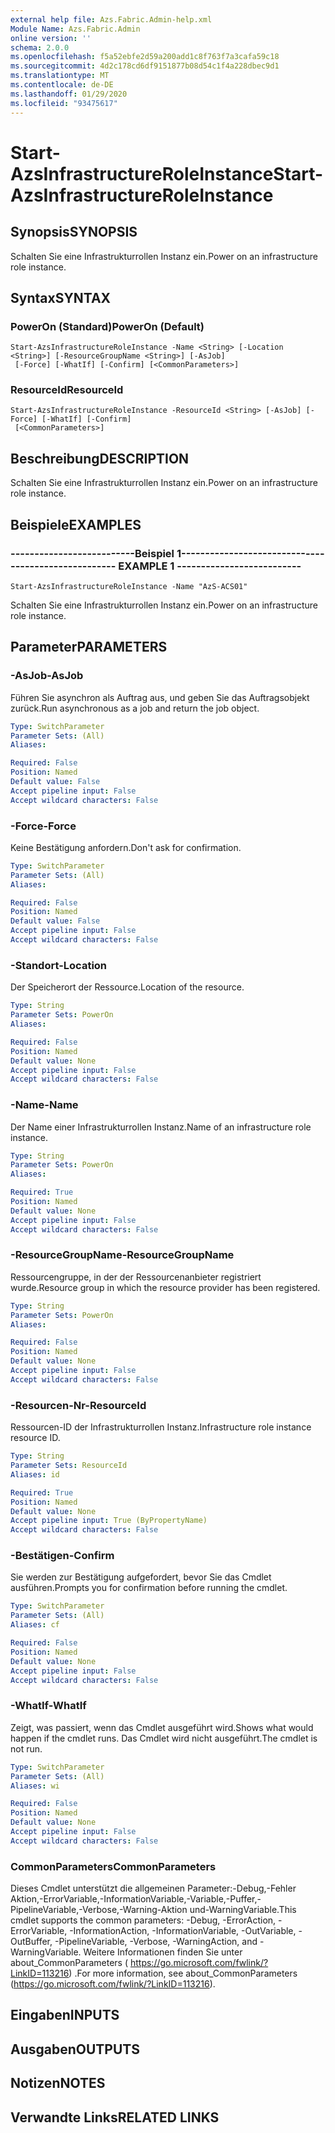```yaml
---
external help file: Azs.Fabric.Admin-help.xml
Module Name: Azs.Fabric.Admin
online version: ''
schema: 2.0.0
ms.openlocfilehash: f5a52ebfe2d59a200add1c8f763f7a3cafa59c18
ms.sourcegitcommit: 4d2c178cd6df9151877b08d54c1f4a228dbec9d1
ms.translationtype: MT
ms.contentlocale: de-DE
ms.lasthandoff: 01/29/2020
ms.locfileid: "93475617"
---
```

# <span data-ttu-id="af722-101">Start-AzsInfrastructureRoleInstance</span><span class="sxs-lookup"><span data-stu-id="af722-101">Start-AzsInfrastructureRoleInstance</span></span>

## <span data-ttu-id="af722-102">Synopsis</span><span class="sxs-lookup"><span data-stu-id="af722-102">SYNOPSIS</span></span>
<span data-ttu-id="af722-103">Schalten Sie eine Infrastrukturrollen Instanz ein.</span><span class="sxs-lookup"><span data-stu-id="af722-103">Power on an infrastructure role instance.</span></span>

## <span data-ttu-id="af722-104">Syntax</span><span class="sxs-lookup"><span data-stu-id="af722-104">SYNTAX</span></span>

### <span data-ttu-id="af722-105">PowerOn (Standard)</span><span class="sxs-lookup"><span data-stu-id="af722-105">PowerOn (Default)</span></span>
```
Start-AzsInfrastructureRoleInstance -Name <String> [-Location <String>] [-ResourceGroupName <String>] [-AsJob]
 [-Force] [-WhatIf] [-Confirm] [<CommonParameters>]
```

### <span data-ttu-id="af722-106">ResourceId</span><span class="sxs-lookup"><span data-stu-id="af722-106">ResourceId</span></span>
```
Start-AzsInfrastructureRoleInstance -ResourceId <String> [-AsJob] [-Force] [-WhatIf] [-Confirm]
 [<CommonParameters>]
```

## <span data-ttu-id="af722-107">Beschreibung</span><span class="sxs-lookup"><span data-stu-id="af722-107">DESCRIPTION</span></span>
<span data-ttu-id="af722-108">Schalten Sie eine Infrastrukturrollen Instanz ein.</span><span class="sxs-lookup"><span data-stu-id="af722-108">Power on an infrastructure role instance.</span></span>

## <span data-ttu-id="af722-109">Beispiele</span><span class="sxs-lookup"><span data-stu-id="af722-109">EXAMPLES</span></span>

### <span data-ttu-id="af722-110">--------------------------Beispiel 1--------------------------</span><span class="sxs-lookup"><span data-stu-id="af722-110">-------------------------- EXAMPLE 1 --------------------------</span></span>
```
Start-AzsInfrastructureRoleInstance -Name "AzS-ACS01"
```

<span data-ttu-id="af722-111">Schalten Sie eine Infrastrukturrollen Instanz ein.</span><span class="sxs-lookup"><span data-stu-id="af722-111">Power on an infrastructure role instance.</span></span>

## <span data-ttu-id="af722-112">Parameter</span><span class="sxs-lookup"><span data-stu-id="af722-112">PARAMETERS</span></span>

### <span data-ttu-id="af722-113">-AsJob</span><span class="sxs-lookup"><span data-stu-id="af722-113">-AsJob</span></span>
<span data-ttu-id="af722-114">Führen Sie asynchron als Auftrag aus, und geben Sie das Auftragsobjekt zurück.</span><span class="sxs-lookup"><span data-stu-id="af722-114">Run asynchronous as a job and return the job object.</span></span>

```yaml
Type: SwitchParameter
Parameter Sets: (All)
Aliases: 

Required: False
Position: Named
Default value: False
Accept pipeline input: False
Accept wildcard characters: False
```

### <span data-ttu-id="af722-115">-Force</span><span class="sxs-lookup"><span data-stu-id="af722-115">-Force</span></span>
<span data-ttu-id="af722-116">Keine Bestätigung anfordern.</span><span class="sxs-lookup"><span data-stu-id="af722-116">Don't ask for confirmation.</span></span>

```yaml
Type: SwitchParameter
Parameter Sets: (All)
Aliases: 

Required: False
Position: Named
Default value: False
Accept pipeline input: False
Accept wildcard characters: False
```

### <span data-ttu-id="af722-117">-Standort</span><span class="sxs-lookup"><span data-stu-id="af722-117">-Location</span></span>
<span data-ttu-id="af722-118">Der Speicherort der Ressource.</span><span class="sxs-lookup"><span data-stu-id="af722-118">Location of the resource.</span></span>

```yaml
Type: String
Parameter Sets: PowerOn
Aliases: 

Required: False
Position: Named
Default value: None
Accept pipeline input: False
Accept wildcard characters: False
```

### <span data-ttu-id="af722-119">-Name</span><span class="sxs-lookup"><span data-stu-id="af722-119">-Name</span></span>
<span data-ttu-id="af722-120">Der Name einer Infrastrukturrollen Instanz.</span><span class="sxs-lookup"><span data-stu-id="af722-120">Name of an infrastructure role instance.</span></span>

```yaml
Type: String
Parameter Sets: PowerOn
Aliases: 

Required: True
Position: Named
Default value: None
Accept pipeline input: False
Accept wildcard characters: False
```

### <span data-ttu-id="af722-121">-ResourceGroupName</span><span class="sxs-lookup"><span data-stu-id="af722-121">-ResourceGroupName</span></span>
<span data-ttu-id="af722-122">Ressourcengruppe, in der der Ressourcenanbieter registriert wurde.</span><span class="sxs-lookup"><span data-stu-id="af722-122">Resource group in which the resource provider has been registered.</span></span>

```yaml
Type: String
Parameter Sets: PowerOn
Aliases: 

Required: False
Position: Named
Default value: None
Accept pipeline input: False
Accept wildcard characters: False
```

### <span data-ttu-id="af722-123">-Resourcen-Nr</span><span class="sxs-lookup"><span data-stu-id="af722-123">-ResourceId</span></span>
<span data-ttu-id="af722-124">Ressourcen-ID der Infrastrukturrollen Instanz.</span><span class="sxs-lookup"><span data-stu-id="af722-124">Infrastructure role instance resource ID.</span></span>

```yaml
Type: String
Parameter Sets: ResourceId
Aliases: id

Required: True
Position: Named
Default value: None
Accept pipeline input: True (ByPropertyName)
Accept wildcard characters: False
```

### <span data-ttu-id="af722-125">-Bestätigen</span><span class="sxs-lookup"><span data-stu-id="af722-125">-Confirm</span></span>
<span data-ttu-id="af722-126">Sie werden zur Bestätigung aufgefordert, bevor Sie das Cmdlet ausführen.</span><span class="sxs-lookup"><span data-stu-id="af722-126">Prompts you for confirmation before running the cmdlet.</span></span>

```yaml
Type: SwitchParameter
Parameter Sets: (All)
Aliases: cf

Required: False
Position: Named
Default value: None
Accept pipeline input: False
Accept wildcard characters: False
```

### <span data-ttu-id="af722-127">-WhatIf</span><span class="sxs-lookup"><span data-stu-id="af722-127">-WhatIf</span></span>
<span data-ttu-id="af722-128">Zeigt, was passiert, wenn das Cmdlet ausgeführt wird.</span><span class="sxs-lookup"><span data-stu-id="af722-128">Shows what would happen if the cmdlet runs.</span></span>
<span data-ttu-id="af722-129">Das Cmdlet wird nicht ausgeführt.</span><span class="sxs-lookup"><span data-stu-id="af722-129">The cmdlet is not run.</span></span>

```yaml
Type: SwitchParameter
Parameter Sets: (All)
Aliases: wi

Required: False
Position: Named
Default value: None
Accept pipeline input: False
Accept wildcard characters: False
```

### <span data-ttu-id="af722-130">CommonParameters</span><span class="sxs-lookup"><span data-stu-id="af722-130">CommonParameters</span></span>
<span data-ttu-id="af722-131">Dieses Cmdlet unterstützt die allgemeinen Parameter:-Debug,-Fehler Aktion,-ErrorVariable,-InformationVariable,-Variable,-Puffer,-PipelineVariable,-Verbose,-Warning-Aktion und-WarningVariable.</span><span class="sxs-lookup"><span data-stu-id="af722-131">This cmdlet supports the common parameters: -Debug, -ErrorAction, -ErrorVariable, -InformationAction, -InformationVariable, -OutVariable, -OutBuffer, -PipelineVariable, -Verbose, -WarningAction, and -WarningVariable.</span></span> <span data-ttu-id="af722-132">Weitere Informationen finden Sie unter about_CommonParameters ( https://go.microsoft.com/fwlink/?LinkID=113216) .</span><span class="sxs-lookup"><span data-stu-id="af722-132">For more information, see about_CommonParameters (https://go.microsoft.com/fwlink/?LinkID=113216).</span></span>

## <span data-ttu-id="af722-133">Eingaben</span><span class="sxs-lookup"><span data-stu-id="af722-133">INPUTS</span></span>

## <span data-ttu-id="af722-134">Ausgaben</span><span class="sxs-lookup"><span data-stu-id="af722-134">OUTPUTS</span></span>

## <span data-ttu-id="af722-135">Notizen</span><span class="sxs-lookup"><span data-stu-id="af722-135">NOTES</span></span>

## <span data-ttu-id="af722-136">Verwandte Links</span><span class="sxs-lookup"><span data-stu-id="af722-136">RELATED LINKS</span></span>

